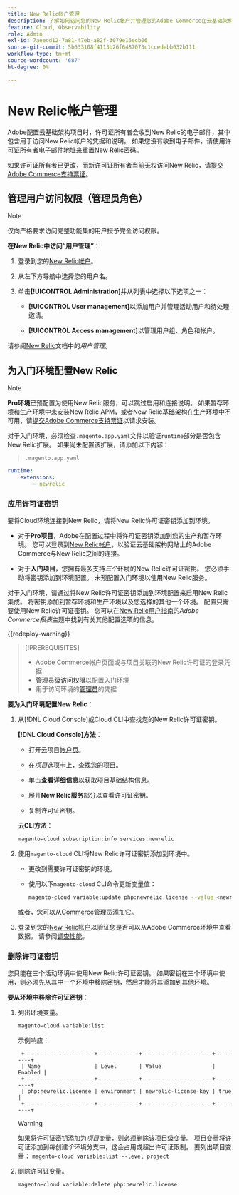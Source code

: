 ```yaml
---
title: New Relic帐户管理
description: 了解如何访问您的New Relic帐户并管理您的Adobe Commerce在云基础架构项目上的访问权限、集成和工具使用。
feature: Cloud, Observability
role: Admin
exl-id: 7aeedd12-7a81-47eb-a82f-3079e16ecb06
source-git-commit: 5b633108f4113b26f6487073c1ccedebb632b111
workflow-type: tm+mt
source-wordcount: '687'
ht-degree: 0%

---
```


# New Relic帐户管理

Adobe配置云基础架构项目时，许可证所有者会收到New Relic的电子邮件，其中包含用于访问New Relic帐户的凭据和说明。 如果您没有收到电子邮件，请使用许可证所有者电子邮件地址来重置New Relic密码。

如果许可证所有者已更改，而新许可证所有者当前无权访问New Relic，请[提交Adobe Commerce支持票证](https://experienceleague.adobe.com/docs/commerce-knowledge-base/kb/help-center-guide/magento-help-center-user-guide.html#submit-ticket)。

## 管理用户访问权限（管理员角色）

>[!NOTE]
>
>仅向严格要求访问完整功能集的用户授予完全访问权限。

**在New Relic中访问“用户管理”**：

1. 登录到您的[New Relic帐户](https://login.newrelic.com/login)。

1. 从左下方导航中选择您的用户名。

1. 单击&#x200B;**[!UICONTROL Administration]**&#x200B;并从列表中选择以下选项之一：

   - **[!UICONTROL User management]**&#x200B;以添加用户并管理活动用户和待处理邀请。

   - **[!UICONTROL Access management]**&#x200B;以管理用户组、角色和帐户。

请参阅[New Relic](https://docs.newrelic.com/docs/accounts/accounts-billing/new-relic-one-user-management/user-management-ui-and-tasks/)文档中的&#x200B;_用户管理_。

## 为入门环境配置New Relic

>[!NOTE]
>
>**Pro环境**&#x200B;已预配置为使用New Relic服务，可以跳过启用和连接说明。 如果暂存环境和生产环境中未安装New Relic APM，或者New Relic基础架构在生产环境中不可用，请[提交Adobe Commerce支持票证](https://experienceleague.adobe.com/docs/commerce-knowledge-base/kb/help-center-guide/magento-help-center-user-guide.html#submit-ticket)以请求安装。

对于入门环境，必须检查`.magento.app.yaml`文件以验证`runtime`部分是否包含New Relic扩展。 如果尚未配置该扩展，请添加以下内容：

> `.magento.app.yaml`

```yaml
runtime:
    extensions:
        - newrelic
```

### 应用许可证密钥

要将Cloud环境连接到New Relic，请将New Relic许可证密钥添加到环境。

- 对于&#x200B;**Pro项目**，Adobe在配置过程中将许可证密钥添加到您的生产和暂存环境。 您可以登录到[New Relic帐户](https://login.newrelic.com/login)，以验证云基础架构网站上的Adobe Commerce与New Relic之间的连接。

- 对于&#x200B;**入门项目**，您拥有最多支持&#x200B;_三个_&#x200B;环境的New Relic许可证密钥。 您必须手动将密钥添加到环境配置。 未预配置入门环境以使用New Relic服务。

对于入门环境，请通过将New Relic许可证密钥添加到环境配置来启用New Relic集成。 将密钥添加到暂存环境和生产环境以及您选择的其他一个环境。 配置只需要使用New Relic许可证密钥。 您可以在[New Relic用户指南](https://experienceleague.adobe.com/docs/commerce-admin/config/general/new-relic-reporting.html)的&#x200B;_Adobe Commerce报表_&#x200B;主题中找到有关其他配置选项的信息。

{{redeploy-warning}}

>[!PREREQUISITES]
>
>- Adobe Commerce帐户页面或与项目关联的New Relic许可证的登录凭据
>- [管理员级访问权限](../project/user-access.md)以配置入门环境
>- 用于访问环境的[管理员](https://experienceleague.adobe.com/docs/commerce-admin/systems/user-accounts/permissions.html)的凭据

**要为入门环境配置New Relic**：

1. 从[!DNL Cloud Console]或Cloud CLI中查找您的New Relic许可证密钥。

   **[!DNL Cloud Console]方法**：

   - 打开云项目[帐户页](https://accounts.magento.cloud/user)。

   - 在&#x200B;_项目_&#x200B;选项卡上，查找您的项目。

   - 单击&#x200B;**查看详细信息**&#x200B;以获取项目基础结构信息。

   - 展开&#x200B;**New Relic服务**&#x200B;部分以查看许可证密钥。

   - 复制许可证密钥。

   **云CLI方法**：

   ```bash
   magento-cloud subscription:info services.newrelic
   ```

1. 使用`magento-cloud` CLI将New Relic许可证密钥添加到环境中。

   - 更改到需要许可证密钥的环境。
   - 使用以下`magento-cloud` CLI命令更新变量值：

     ```bash
     magento-cloud variable:update php:newrelic.license --value <newrelic-license-key>
     ```

   或者，您可以从[Commerce管理员](https://experienceleague.adobe.com/docs/commerce-admin/start/reporting/new-relic-reporting.html#step-3%3A-configure-your-store)添加它。

1. 登录到您的[New Relic帐户](https://login.newrelic.com/login)以验证您是否可以从Adobe Commerce环境中查看数据。 请参阅[调查性能](investigate-performance.md)。

### 删除许可证密钥

您只能在三个活动环境中使用New Relic许可证密钥。 如果密钥在三个环境中使用，则必须先从其中一个环境中移除密钥，然后才能将其添加到其他环境。

**要从环境中移除许可证密钥**：

1. 列出环境变量。

   ```bash
   magento-cloud variable:list
   ```

   示例响应：

   ```
    +----------------------+-------------+----------------------+---------+
    | Name                 | Level       | Value                | Enabled |
    +----------------------+-------------+----------------------+---------+
    | php:newrelic.license | environment | newrelic-license-key | true    |
    +----------------------+-------------+----------------------+---------+
   ```

   >[!WARNING]
   >
   >如果将许可证密钥添加为&#x200B;_项目_&#x200B;变量，则必须删除该项目级变量。 项目变量将许可证添加到每创建&#x200B;_个_&#x200B;环境分支中，这会占用或超出许可证限制。 要列出项目变量： `magento-cloud variable:list --level project`

1. 删除许可证变量。

   ```bash
   magento-cloud variable:delete php:newrelic.license
   ```
